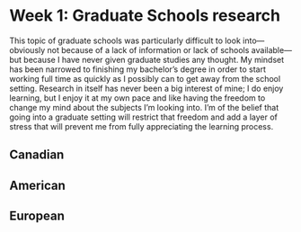 # Week 1: Graduate Schools research

This topic of graduate schools was particularly difficult to look into—obviously not because of a lack of information or lack of schools available—but because I have never given graduate studies any thought. My mindset has been narrowed to finishing my bachelor’s degree in order to start working full time as quickly as I possibly can to get away from the school setting. Research in itself has never been a big interest of mine; I do enjoy learning, but I enjoy it at my own pace and like having the freedom to change my mind about the subjects I’m looking into. I’m of the belief that going into a graduate setting will restrict that freedom and add a layer of stress that will prevent me from fully appreciating the learning process.

## Canadian



## American



## European
